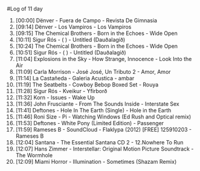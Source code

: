 #Log of 11 day

1. [00:00] Dënver - Fuera de Campo - Revista De Gimnasia
1. [09:14] Dënver - Los Vampiros - Los Vampiros
1. [09:15] The Chemical Brothers - Born in the Echoes - Wide Open
1. [10:11] Sigur Rós - ( ) - Untitled (Dauðalagið)
1. [10:24] The Chemical Brothers - Born in the Echoes - Wide Open
1. [10:51] Sigur Rós - ( ) - Untitled (Dauðalagið)
1. [11:04] Explosions in the Sky - How Strange, Innocence - Look Into the Air
1. [11:09] Carla Morrison - José José, Un Tributo 2 - Amor, Amor
1. [11:14] La Castañeda - Galeria Acustica - ambar
1. [11:19] The Seatbelts - Cowboy Bebop Boxed Set - Rouya
1. [11:28] Sigur Rós - Kveikur - Yfirborð
1. [11:32] Korn - Issues - Wake Up
1. [11:36] John Frusciante - From The Sounds Inside - Interstate Sex
1. [11:41] Deftones - Hole In The Earth (Single) - Hole in the Earth
1. [11:46] Roni Size - Pi - Watching Windows (Ed Rush and Optical remix)
1. [11:53] Deftones - White Pony (Limited Edition) - Passenger
1. [11:59] Rameses B - SoundCloud - Flaklypa (2012) [FREE] 125910203 - Rameses B
1. [12:04] Santana - The Essential Santana CD 2 - 12.Nowhere To Run
1. [12:07] Hans Zimmer - Interstellar: Original Motion Picture Soundtrack - The Wormhole
1. [12:09] Miami Horror - Illumination - Sometimes (Shazam Remix)
